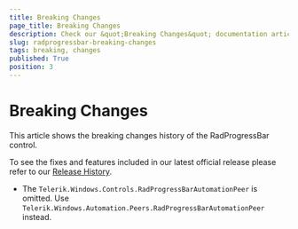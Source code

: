 ```yaml
---
title: Breaking Changes
page_title: Breaking Changes
description: Check our &quot;Breaking Changes&quot; documentation article for the RadProgressBar control.
slug: radprogressbar-breaking-changes
tags: breaking, changes
published: True
position: 3
---
```


# Breaking Changes

This article shows the breaking changes history of the RadProgressBar control.

To see the fixes and features included in our latest official release please refer to our [Release History](http://www.telerik.com/support/whats-new/wpf/release-history).

* The `Telerik.Windows.Controls.RadProgressBarAutomationPeer` is omitted. Use `Telerik.Windows.Automation.Peers.RadProgressBarAutomationPeer` instead.